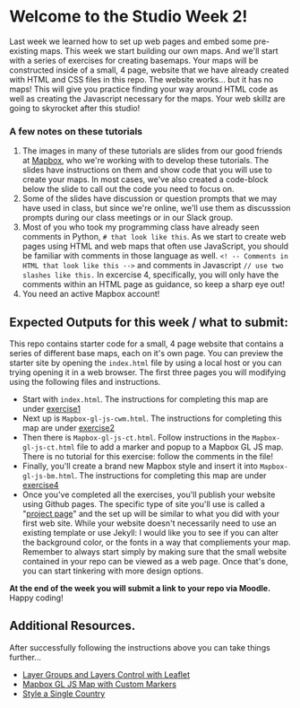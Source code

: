 # Welcome to the Studio Week 2!
Last week we learned how to set up web pages and embed some pre-existing maps. This week we start building our own maps. And we'll start with a series of exercises for creating basemaps. Your maps will be constructed inside of a small, 4 page, website that we have already created with HTML and CSS files in this repo. The website works... but it has no maps! This will give you practice finding your way around HTML code as well as creating the Javascript necessary for the maps. Your web skillz are going to skyrocket after this studio! 

### A few notes on these tutorials
1. The images in many of these tutorials are slides from our good friends at [Mapbox](https://www.mapbox.com/), who we're working with to develop these tutorials. The slides have instructions on them and show code that you will use to create your maps. In most cases, we've also created a code-block below the slide to call out the code you need to focus on.
2. Some of the slides have discussion or question prompts that we may have used in class, but since we're online, we'll use them as discusssion prompts during our class meetings or in our Slack group. 
3. Most of you who took my programming class have already seen comments in Python, `# that look like this`. As we start to create web pages using HTML and web maps that often use JavaScript, you should be familiar with comments in those language as well. `<! -- Comments in HTML that look like this -->` and comments in Javascript `// use two slashes like this.` In excercise 4, specifically, you will only have the comments within an HTML page as guidance, so keep a sharp eye out!
4. You need an active Mapbox account!

## Expected Outputs for this week / what to submit: 
This repo contains starter code for a small, 4 page website that contains a series of different base maps, each on it's own page. You can preview the starter site by opening the `index.html` file by using a local host or you can trying opening it in a web browser. The first three pages you will modifying using the following files and instructions. 
- Start with `index.html`. The instructions for completing this map are under [exercise1](/instructions/exercise1.md)
- Next up is `Mapbox-gl-js-cwm.html`. The instructions for completing this map are under [exercise2](/instructions/exercise2.md)
- Then there is `Mapbox-gl-js-ct.html`. Follow instructions in the  `Mapbox-gl-js-ct.html` file to add a marker and popup to a Mapbox GL JS map. There is no tutorial for this exercise: follow the comments in the file!
- Finally, you'll create a brand new Mapbox style and insert it into `Mapbox-gl-js-bm.html`.  The instructions for completing this map are under [exercise4](/instructions/exercise4.md)
- Once you've completed all the exercises, you'll publish your website using Github pages. The specific type of site you'll use is called a "[project page](https://help.github.com/en/enterprise/2.14/user/articles/user-organization-and-project-pages)" and the set up will be similar to what you did with your first web site. While your website doesn't necessarily need to use an existing template or use Jekyll: I would like you to see if you can alter the background color, or the fonts in a way that compliements your map. Remember to always start simply by making sure that the small website contained in your repo can be viewed as a web page. Once that's done, you can start tinkering with more design options. 

**At the end of the week you will submit a link to your repo via Moodle.** Happy coding!

## Additional Resources. 
After successfully following the instructions above you can take things further...
- [Layer Groups and Layers Control with Leaflet](https://leafletjs.com/examples/layers-control/)
- [Mapbox GL JS Map with Custom Markers](https://docs.mapbox.com/help/tutorials/custom-markers-gl-js/)
- [Style a Single Country](https://docs.mapbox.com/help/tutorials/style-single-country/)

